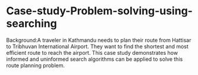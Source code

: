 # Case-study-Problem-solving-using-searching
Background:A traveler in Kathmandu needs to plan their route from Hattisar to Tribhuvan International Airport. They want to find the shortest and most efficient route to reach the airport. This case study demonstrates how informed and uninformed search algorithms can be applied to solve this route planning problem.
